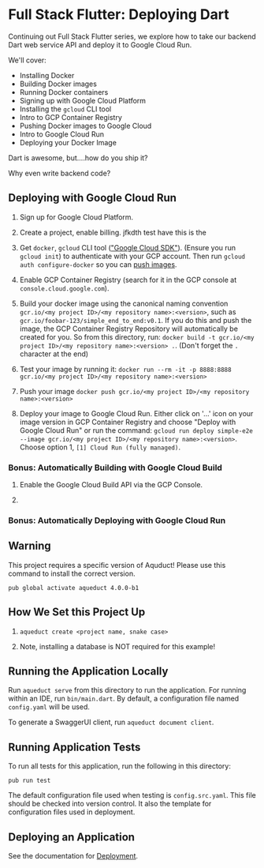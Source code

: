 # Full Stack Flutter: Deploying Dart

Continuing out Full Stack Flutter series, we explore how to take our backend Dart web service API and deploy it to Google Cloud Run.

We'll cover:
- Installing Docker
- Building Docker images
- Running Docker containers
- Signing up with Google Cloud Platform
- Installing the `gcloud` CLI tool
- Intro to GCP Container Registry
- Pushing Docker images to Google Cloud
- Intro to Google Cloud Run
- Deploying your Docker Image 

Dart is awesome, but....how do you ship it?

Why even write backend code?

## Deploying with Google Cloud Run

1. Sign up for Google Cloud Platform.

2. Create a project, enable billing. jfkdth test have this is the 

3. Get `docker`, `gcloud` CLI tool (["Google Cloud SDK"](https://cloud.google.com/sdk/docs/install)). (Ensure you run `gcloud init`) to authenticate with your GCP account. Then run `gcloud auth configure-docker` so you can [push images](https://cloud.google.com/container-registry/docs/pushing-and-pulling).

4. Enable GCP Container Registry (search for it in the GCP console at `console.cloud.google.com`).

5. Build your docker image using the canonical naming convention `gcr.io/<my project ID>/<my repository name>:<version>`, such as `gcr.io/foobar-123/simple_end_to_end:v0.1`. If you do this and push the image, the GCP Container Registry Repository will automatically be created for you. So from this directory, run: `docker build -t gcr.io/<my project ID>/<my repository name>:<version> .`. (Don't forget the `.` character at the end)

6. Test your image by running it: `docker run --rm -it -p 8888:8888 gcr.io/<my project ID>/<my repository name>:<version>`

7. Push your image `docker push gcr.io/<my project ID>/<my repository name>:<version>`

8. Deploy your image to Google Cloud Run. Either click on '...' icon on your image version in GCP Container Registry and choose "Deploy with Google Cloud Run" or run the command: `gcloud run deploy simple-e2e --image gcr.io/<my project ID>/<my repository name>:<version>`. Choose option 1, `[1] Cloud Run (fully managed)`.

### Bonus: Automatically Building with Google Cloud Build

1. Enable the Google Cloud Build API via the GCP Console.

2. 

### Bonus: Automatically Deploying with Google Cloud Run

## Warning

This project requires a specific version of Aquduct! Please use this command to install the correct version.

`pub global activate aqueduct 4.0.0-b1`

## How We Set this Project Up

1. `aqueduct create <project name, snake case>`

2. Note, installing a database is NOT required for this example!

## Running the Application Locally

Run `aqueduct serve` from this directory to run the application. For running within an IDE, run `bin/main.dart`. By default, a configuration file named `config.yaml` will be used.

To generate a SwaggerUI client, run `aqueduct document client`.

## Running Application Tests

To run all tests for this application, run the following in this directory:

```
pub run test
```

The default configuration file used when testing is `config.src.yaml`. This file should be checked into version control. It also the template for configuration files used in deployment.

## Deploying an Application

See the documentation for [Deployment](https://aqueduct.io/docs/deploy/).
